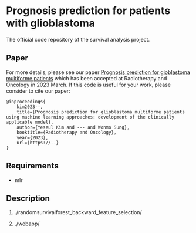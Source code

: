 # Prognosis prediction for patients with glioblastoma

The official code repository of the survival analysis project.

## Paper
For more details, please see our paper [Prognosis prediction for gioblastoma multiforme patients](https://www.naver.com) which has been accepted at Radiotherapy and Oncology in 2023 March. 
If this code is useful for your work, please consider to cite our paper:
```
@inproceedings{
    kim2023--,
    title={Prognosis prediction for glioblastoma multiforme patients using machine learning approaches: development of the clinically applicable model},
    author={Yeseul Kim and --- and Wonmo Sung},
    booktitle={Radiotherapy and Oncology},
    year={2023},
    url={https://--}
}
```


## Requirements

- mlr

## Description

1) ./randomsurvivalforest_backward_feature_selection/

2) ./webapp/



